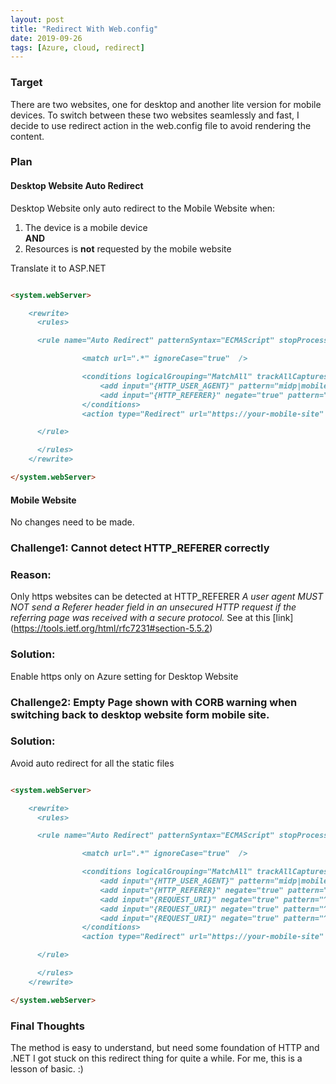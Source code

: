 ```yaml
---
layout: post
title: "Redirect With Web.config"
date: 2019-09-26
tags: [Azure, cloud, redirect]
---
```



### Target
There are two websites, one for desktop and another lite version for mobile devices.
To switch between these two websites seamlessly and fast, I decide to use redirect action in the web.config file to avoid rendering the content.


### Plan
#### Desktop Website Auto Redirect
Desktop Website only auto redirect to the Mobile Website when:
1. The device is a mobile device <br/>
**AND**
2. Resources is **not** requested by the mobile website

Translate it to ASP.NET


~~~markdown

<system.webServer>

    <rewrite>
      <rules>

      <rule name="Auto Redirect" patternSyntax="ECMAScript" stopProcessing="true">

                <match url=".*" ignoreCase="true"  />

                <conditions logicalGrouping="MatchAll" trackAllCaptures="true">
                    <add input="{HTTP_USER_AGENT}" pattern="midp|mobile|phone" />
                    <add input="{HTTP_REFERER}" negate="true" pattern="^(.*)your-mobile-site(.*)" />         
                </conditions>
                <action type="Redirect" url="https://your-mobile-site" appendQueryString="false" redirectType="Permanent" />

      </rule>

      </rules>
    </rewrite>

</system.webServer>

~~~
#### Mobile Website
No changes need to be made.


### Challenge1: Cannot detect HTTP_REFERER correctly
### Reason:
Only https websites can be detected at HTTP_REFERER
_A user agent MUST NOT send a Referer header field in an unsecured HTTP request if the referring page was received with a secure protocol._ See at this [link] (https://tools.ietf.org/html/rfc7231#section-5.5.2)
### Solution:
Enable https only on Azure setting for Desktop Website


### Challenge2: Empty Page shown with CORB warning when switching back to desktop website form mobile site.
### Solution:
Avoid auto redirect for all the static files


~~~markdown

<system.webServer>

    <rewrite>
      <rules>

      <rule name="Auto Redirect" patternSyntax="ECMAScript" stopProcessing="true">

                <match url=".*" ignoreCase="true"  />

                <conditions logicalGrouping="MatchAll" trackAllCaptures="true">
                    <add input="{HTTP_USER_AGENT}" pattern="midp|mobile|phone" />
                    <add input="{HTTP_REFERER}" negate="true" pattern="^(.*)your-mobile-site(.*)" />
                    <add input="{REQUEST_URI}" negate="true" pattern="^/img/your-image.png$" ignoreCase="true" />
                    <add input="{REQUEST_URI}" negate="true" pattern="^/static/js/your-js-chunk.chunk.js$" ignoreCase="true" />
                    <add input="{REQUEST_URI}" negate="true" pattern="^/static/css/your-css-chunk.chunk.css$" ignoreCase="true" />            
                </conditions>
                <action type="Redirect" url="https://your-mobile-site" appendQueryString="false" redirectType="Permanent" />

      </rule>

      </rules>
    </rewrite>

</system.webServer>

~~~

### Final Thoughts
The method is easy to understand, but need some foundation of HTTP and .NET
I got stuck on this redirect thing for quite a while. For me, this is a lesson of basic. :)
